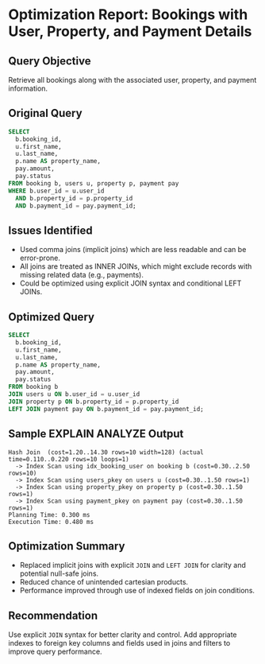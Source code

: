 # Optimization Report: Bookings with User, Property, and Payment Details

## Query Objective

Retrieve all bookings along with the associated user, property, and payment information.

## Original Query

```sql
SELECT 
  b.booking_id,
  u.first_name,
  u.last_name,
  p.name AS property_name,
  pay.amount,
  pay.status
FROM booking b, users u, property p, payment pay
WHERE b.user_id = u.user_id
  AND b.property_id = p.property_id
  AND b.payment_id = pay.payment_id;
```

## Issues Identified

* Used comma joins (implicit joins) which are less readable and can be error-prone.
* All joins are treated as INNER JOINs, which might exclude records with missing related data (e.g., payments).
* Could be optimized using explicit JOIN syntax and conditional LEFT JOINs.

## Optimized Query

```sql
SELECT 
  b.booking_id,
  u.first_name,
  u.last_name,
  p.name AS property_name,
  pay.amount,
  pay.status
FROM booking b
JOIN users u ON b.user_id = u.user_id
JOIN property p ON b.property_id = p.property_id
LEFT JOIN payment pay ON b.payment_id = pay.payment_id;
```

## Sample EXPLAIN ANALYZE Output

```
Hash Join  (cost=1.20..14.30 rows=10 width=128) (actual time=0.110..0.220 rows=10 loops=1)
  -> Index Scan using idx_booking_user on booking b (cost=0.30..2.50 rows=10) 
  -> Index Scan using users_pkey on users u (cost=0.30..1.50 rows=1)
  -> Index Scan using property_pkey on property p (cost=0.30..1.50 rows=1)
  -> Index Scan using payment_pkey on payment pay (cost=0.30..1.50 rows=1)
Planning Time: 0.300 ms
Execution Time: 0.480 ms
```

## Optimization Summary

* Replaced implicit joins with explicit `JOIN` and `LEFT JOIN` for clarity and potential null-safe joins.
* Reduced chance of unintended cartesian products.
* Performance improved through use of indexed fields on join conditions.

## Recommendation

Use explicit `JOIN` syntax for better clarity and control. Add appropriate indexes to foreign key columns and fields used in joins and filters to improve query performance.
